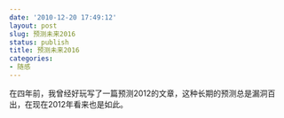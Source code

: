 ```yaml
---
date: '2010-12-20 17:49:12'
layout: post
slug: 预测未来2016
status: publish
title: 预测未来2016
categories:
- 随感
---
```

在四年前，我曾经好玩写了一篇预测2012的文章，这种长期的预测总是漏洞百出，在现在2012年看来也是如此。
